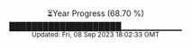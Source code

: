 <p align="center">
⏳Year Progress (68.70 %) <br>
████████████████████▁▁▁▁▁▁▁▁▁▁ <br>
<sub>Updated: Fri, 08 Sep 2023 18:02:33 GMT</sub>
</p>

